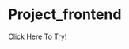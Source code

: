 # Project_frontend

[Click Here To Try!](https://grapefruit224.github.io/Project_frontend/main.html)
